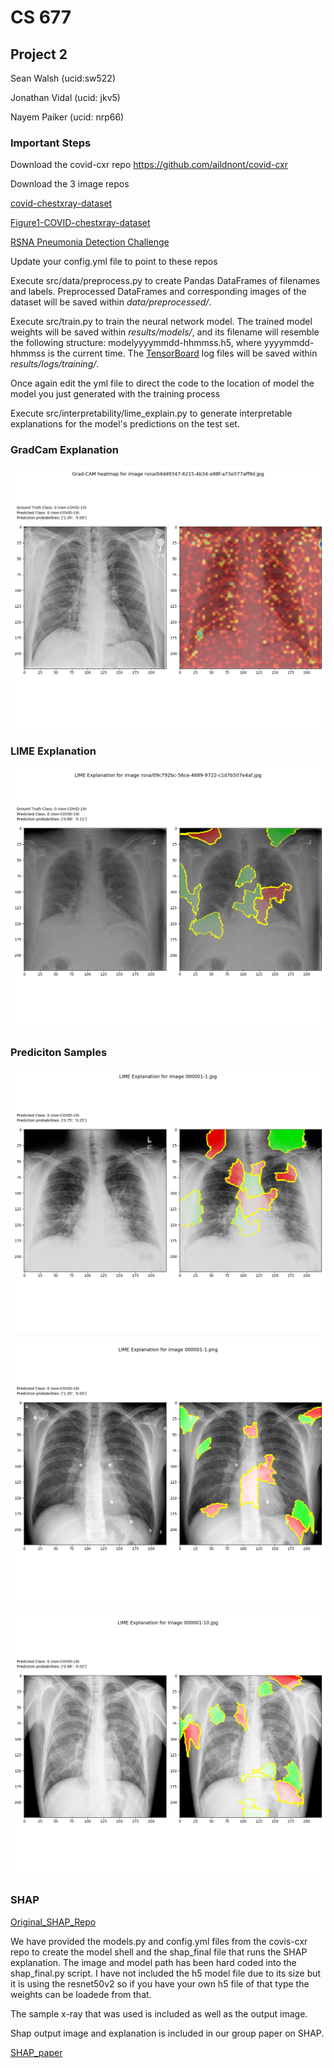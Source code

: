 # CS 677

## Project 2

Sean Walsh (ucid:sw522)

Jonathan Vidal (ucid: jkv5)

Nayem Paiker (ucid: nrp66)

### Important Steps

Download the covid-cxr repo
https://github.com/aildnont/covid-cxr

Download the 3 image repos

[covid-chestxray-dataset](https://github.com/ieee8023/covid-chestxray-dataset)

[Figure1-COVID-chestxray-dataset](https://github.com/agchung/Figure1-COVID-chestxray-dataset)

[RSNA Pneumonia Detection Challenge](https://www.kaggle.com/c/rsna-pneumonia-detection-challenge)

Update your config.yml file to point to these repos

Execute src/data/preprocess.py to create Pandas
DataFrames of filenames and labels. Preprocessed DataFrames and
corresponding images of the dataset will be saved within
_data/preprocessed/_.

Execute src/train.py to train the neural network model.
The trained model weights will be saved within _results/models/_, and
its filename will resemble the following structure:
modelyyyymmdd-hhmmss.h5, where yyyymmdd-hhmmss is the current time.
The [TensorBoard](https://www.tensorflow.org/tensorboard) log files
will be saved within _results/logs/training/_.
   
Once again edit the yml file to direct the code to the location of model 
the model you just generated with the training process

Execute src/interpretability/lime_explain.py to generate
interpretable explanations for the model's predictions on the test
set. 

### GradCam Explanation

![GradCam_Image](Part_1_LIME_And_GradCam_Results/gradcam_explanation.png)

### LIME Explanation

![LIME_Image](Part_1_LIME_And_GradCam_Results/lime_explanation.png)


### Prediciton Samples

![000001-1_jpg](Part_1_LIME_And_GradCam_Results/Predictions/000001-1.jpg_exp_20201114-010119.png)

![000001-1_png](Part_1_LIME_And_GradCam_Results/Predictions/000001-1.png_exp_20201114-010148.png)

![000001-10_jpg](Part_1_LIME_And_GradCam_Results/Predictions/000001-10.jpg_exp_20201114-010134.png)

### SHAP

[Original_SHAP_Repo](https://github.com/slundberg/shap)

We have provided the models.py and config.yml files from the covis-cxr repo to create the model
shell and the shap_final file that runs the SHAP explanation.  The image and model path has
been hard coded into the shap_final.py script.  I have not included the h5 model file due to its
size but it is using the resnet50v2 so if you have your own h5 file of that type the weights
can be loadede from that.

The sample x-ray that was used is included as well as the output image.


Shap output image and explanation is included in our group paper on SHAP.

[SHAP_paper](CS%20677%20Project%202%20Writeup.pdf)


